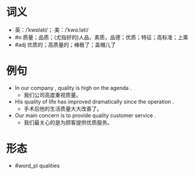 # 词义
- 英：/ˈkwɒləti/； 美：/ˈkwɑːləti/
- #n 质量；品质；(尤指好的)人品，素质，品德；优质；特征；高标准；上乘
- #adj 优质的；高质量的；棒极了；盖帽儿了
# 例句
- In our company , quality is high on the agenda .
	- 我们公司高度重视质量。
- His quality of life has improved dramatically since the operation .
	- 手术后他的生活质量大大改善了。
- Our main concern is to provide quality customer service .
	- 我们最关心的是为顾客提供优质服务。
# 形态
- #word_pl qualities
